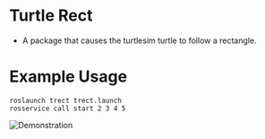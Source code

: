 # Turtle Rect
* A package that causes the turtlesim turtle to follow a rectangle.
# Example Usage
```
roslaunch trect trect.launch
rosservice call start 2 3 4 5
```
![Demonstration](<https://drive.google.com/file/d/1hcjDLZ55vfMjRbagqMoo5K4NbLVme7iT/view?usp=sharing>)
